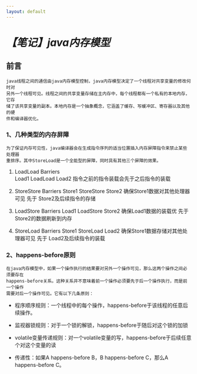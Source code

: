 ```yaml
---
layout: default
---
```


# _**【笔记】java内存模型**_

## 前言
    
    java线程之间的通信由java内存模型控制，java内存模型决定了一个线程对共享变量的修改何时对
    另外一个线程可见。线程之间的共享变量存储在主内存中，每个线程都有一个私有的本地内存，它存
    储了该共享变量的副本。本地内存是一个抽象概念，它涵盖了缓存、写缓冲区、寄存器以及其他的硬
    件和编译器优化。

### 1、几种类型的内存屏障
    
    为了保证内存可见性，java编译器会在生成指令序列的适当位置插入内存屏障指令来禁止某些处理器
    重排序。其中StoreLoad是一个全能型的屏障，同时具有其他三个屏障的效果。

1.  LoadLoad Barriers   
    Load1 LoadLoad Load2 指令之前的指令装载会先于之后指令的装载

2.  StoreStore Barriers
    Store1 StoreStore Store2 确保Store1数据对其他处理器可见 先于 Store2及后续指令的存储
    
3.  LoadStore Barriers
    Load1 LoadStore Store2 确保Load1数据的装载优 先于 Store2的数据刷新到内存
    
4.  StoreLoad Barriers
    Store1 StoreLoad Load2 确保Store1数据存储对其他处理器可见 先于 Load2及后续指令的装载

### 2、happens-before原则

    在java内存模型中，如果一个操作执行的结果要对另外一个操作可见，那么这两个操作之间必须要存在
    happens-before关系。这种关系并不意味着前一个操作必须要先于后一个操作执行，而是前一个操作
    需要对后一个操作可见。它有以下几条原则：
    
*   程序顺序规则：一个线程中的每个操作，happens-before于该线程的任意后续操作。

*   监视器锁规则：对于一个锁的解锁，happens-before于随后对这个锁的加锁

*   volatile变量传递规则：对一个volatile变量的写，happens-before于后续任意个对这个变量的读

*   传递性：如果A happens-before B，B happens-before C，那么A happens-before C。
        
